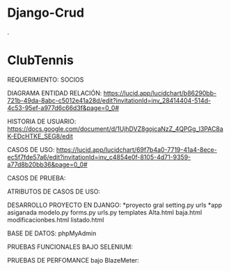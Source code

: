 # Django-Crud
.
# ClubTennis
REQUERIMIENTO: SOCIOS



DIAGRAMA ENTIDAD RELACIÓN: 
https://lucid.app/lucidchart/b86290bb-721b-49da-8abc-c5012e41a28d/edit?invitationId=inv_28414404-514d-4c53-95ef-a977d6c66d3f&page=0_0#


HISTORIA DE USUARIO: 
https://docs.google.com/document/d/1UjhDVZ8gojcaNzZ_4QPGg_l3PAC8aK-EDcHTKE_SEG8/edit


CASOS DE USO: 
https://lucid.app/lucidchart/69f7b4a0-7719-41a4-8ece-ec5f7fde57a6/edit?invitationId=inv_c4854e0f-8105-4d71-9359-a77d8b20bb36&page=0_0#


CASOS DE PRUEBA: 


ATRIBUTOS DE CASOS DE USO:


DESARROLLO PROYECTO EN DJANGO:
*proyecto gral
setting.py
urls
*app asiganada
modelo.py
forms.py
urls.py
templates
Alta.html
baja.html
modificacionbes.html
listado.html


BASE DE DATOS:
phpMyAdmin


PRUEBAS FUNCIONALES BAJO SELENIUM:



PRUEBAS DE PERFOMANCE bajo BlazeMeter:





